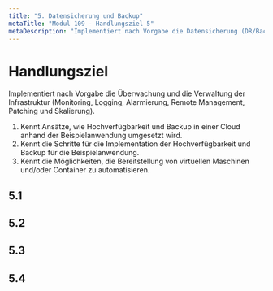 ```yaml
---
title: "5. Datensicherung und Backup"
metaTitle: "Modul 109 - Handlungsziel 5"
metaDescription: "Implementiert nach Vorgabe die Datensicherung (DR/Backup) der Beispielanwendung mit Datenbank."
---
```


# Handlungsziel
Implementiert nach Vorgabe die Überwachung und die Verwaltung der Infrastruktur (Monitoring, Logging, Alarmierung, Remote Management, Patching und Skalierung).

1. Kennt Ansätze, wie Hochverfügbarkeit und Backup in einer Cloud anhand der Beispielanwendung umgesetzt wird.
2. Kennt die Schritte für die Implementation der Hochverfügbarkeit und Backup für die Beispielanwendung.
3. Kennt die Möglichkeiten, die Bereitstellung von virtuellen Maschinen und/oder Container zu automatisieren.


## 5.1 
## 5.2
## 5.3
## 5.4


